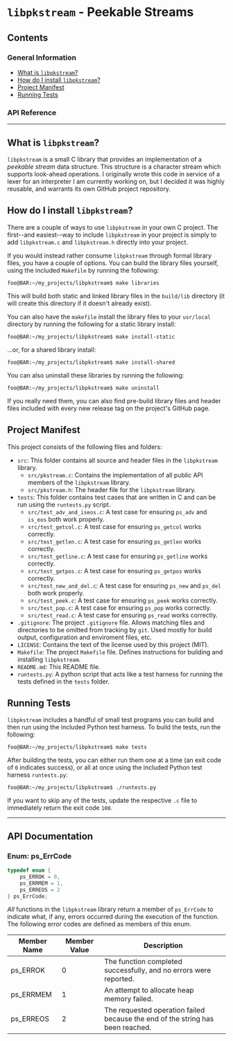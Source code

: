 # `libpkstream` - Peekable Streams

## Contents

### General Information

- [What is `libpkstream`?](#what-is-libpkstream)
- [How do I install `libpkstream`?](#how-do-i-install-libpkstream)
- [Project Manifest](#project-manifest)
- [Running Tests](#running-tests)

### API Reference


---

## What is `libpkstream`?

`libpkstream` is a small C library that provides an implementation of a _peekable stream_ data structure. This structure is a character stream which supports look-ahead operations. I originally wrote this code in service of a lexer for an interpreter I am currently working on, but I decided it was highly reusable, and warrants its own GitHub project repository.

## How do I install `libpkstream`?

There are a couple of ways to use `libpkstream` in your own C project. The first--and easiest--way to include `libpkstream` in your project is simply to add `libpkstream.c` and `libpkstream.h` directly into your project.

If you would instead rather consume `libpkstream` through formal library files, you have a couple of options. You can build the library files yourself, using the included `Makefile` by running the following:

```console
foo@BAR:~/my_projects/libpkstream$ make libraries 
```

This will build both static and linked library files in the `build/lib` directory (it will create this directory if it doesn't already exist).

You can also have the `makefile` install the library files to your `usr/local` directory by running the following for a static library install:

```console
foo@BAR:~/my_projects/libpkstream$ make install-static
```
...or, for a shared library install:

```console
foo@BAR:~/my_projects/libpkstream$ make install-shared
```

You can also uninstall these libraries by running the following:

```console
foo@BAR:~/my_projects/libpkstream$ make uninstall
```

If you really need them, you can also find pre-build library files and header files included with every new release tag on the project's GitHub page.

## Project Manifest

This project consists of the following files and folders:

- `src`: This folder contains all source and header files in the `libpkstream` library.
    - `src/pkstream.c`: Contains the implementation of all public API members of the `libpkstream` library.
    - `src/pkstream.h`: The header file for the `libpkstream` library.
- `tests`: This folder contains test cases that are written in C and can be run using the `runtests.py` script.
    - `src/test_adv_and_iseos.c`: A test case for ensuring `ps_adv` and `is_eos` both work properly.
    - `src/test_getcol.c`: A test case for ensuring `ps_getcol` works correctly.
    - `src/test_getlen.c`: A test case for ensuring `ps_getlen` works correctly.
    - `src/test_getline.c`: A test case for ensuring `ps_getline` works correctly.
    - `src/test_getpos.c`: A test case for ensuring `ps_getpos` works correctly.
    - `src/test_new_and_del.c`: A test case for ensuring `ps_new` and `ps_del` both work properly.
    - `src/test_peek.c`: A test case for ensuring `ps_peek` works correctly.
    - `src/test_pop.c`: A test case for ensuring `ps_pop` works correctly.
    - `src/test_read.c`: A test case for ensuring `ps_read` works correctly.
- `.gitignore`: The project `.gitignore` file. Allows matching files and directories to be omitted from tracking by `git`. Used mostly for build output, configuration and enviroment files, etc.
- `LICENSE`: Contains the text of the license used by this project (MIT).
- `Makefile`: The project `Makefile` file. Defines instructions for building and installing `libpkstream`.
- `README.md`: This README file.
- `runtests.py`: A python script that acts like a test harness for running the tests defined in the `tests` folder.

## Running Tests

`libpkstream` includes a handful of small test programs you can build and then run using the included Python test harness. To build the tests, run the following:

```console
foo@BAR:~/my_projects/libpkstream$ make tests
```

After building the tests, you can either run them one at a time (an exit code of `0` indicates success), or all at once using the included Python test harness `runtests.py`:

```console
foo@BAR:~/my_projects/libpkstream$ ./runtests.py
```

If you want to skip any of the tests, update the respective `.c` file to immediately return the exit code `100`.

---

## API Documentation

### Enum: ps_ErrCode

```c
typedef enum {
    ps_ERROK = 0,
    ps_ERRMEM = 1,
    ps_ERREOS = 2
} ps_ErrCode;
```

_All_ functions in the `libpkstream` library return a member of `ps_ErrCode` to indicate what, if any, errors occurred during the execution of the function. The following error codes are defined as members of this enum.

| Member Name | Member Value | Description |
|---|---|---|
| ps_ERROK | 0 | The function completed successfully, and no errors were reported. |
| ps_ERRMEM | 1 | An attempt to allocate heap memory failed. |
| ps_ERREOS | 2 | The requested operation failed because the end of the string has been reached. |
